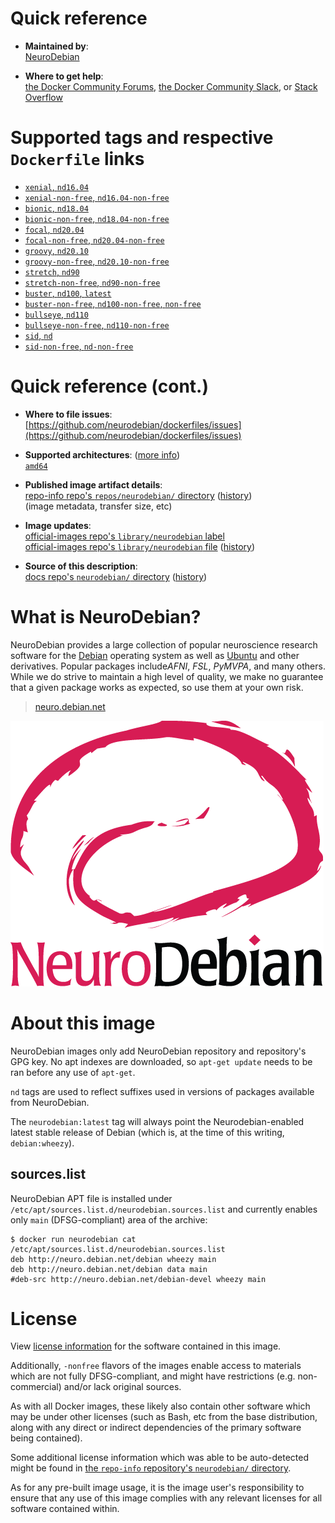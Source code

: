 <!--

********************************************************************************

WARNING:

    DO NOT EDIT "neurodebian/README.md"

    IT IS AUTO-GENERATED

    (from the other files in "neurodebian/" combined with a set of templates)

********************************************************************************

-->

# Quick reference

-	**Maintained by**:  
	[NeuroDebian](https://github.com/neurodebian/dockerfiles)

-	**Where to get help**:  
	[the Docker Community Forums](https://forums.docker.com/), [the Docker Community Slack](https://dockr.ly/slack), or [Stack Overflow](https://stackoverflow.com/search?tab=newest&q=docker)

# Supported tags and respective `Dockerfile` links

-	[`xenial`, `nd16.04`](https://github.com/neurodebian/dockerfiles/blob/920deb4853138c8b7fcae4b232c70e82269a3856/dockerfiles/xenial/Dockerfile)
-	[`xenial-non-free`, `nd16.04-non-free`](https://github.com/neurodebian/dockerfiles/blob/920deb4853138c8b7fcae4b232c70e82269a3856/dockerfiles/xenial-non-free/Dockerfile)
-	[`bionic`, `nd18.04`](https://github.com/neurodebian/dockerfiles/blob/920deb4853138c8b7fcae4b232c70e82269a3856/dockerfiles/bionic/Dockerfile)
-	[`bionic-non-free`, `nd18.04-non-free`](https://github.com/neurodebian/dockerfiles/blob/920deb4853138c8b7fcae4b232c70e82269a3856/dockerfiles/bionic-non-free/Dockerfile)
-	[`focal`, `nd20.04`](https://github.com/neurodebian/dockerfiles/blob/920deb4853138c8b7fcae4b232c70e82269a3856/dockerfiles/focal/Dockerfile)
-	[`focal-non-free`, `nd20.04-non-free`](https://github.com/neurodebian/dockerfiles/blob/920deb4853138c8b7fcae4b232c70e82269a3856/dockerfiles/focal-non-free/Dockerfile)
-	[`groovy`, `nd20.10`](https://github.com/neurodebian/dockerfiles/blob/920deb4853138c8b7fcae4b232c70e82269a3856/dockerfiles/groovy/Dockerfile)
-	[`groovy-non-free`, `nd20.10-non-free`](https://github.com/neurodebian/dockerfiles/blob/920deb4853138c8b7fcae4b232c70e82269a3856/dockerfiles/groovy-non-free/Dockerfile)
-	[`stretch`, `nd90`](https://github.com/neurodebian/dockerfiles/blob/920deb4853138c8b7fcae4b232c70e82269a3856/dockerfiles/stretch/Dockerfile)
-	[`stretch-non-free`, `nd90-non-free`](https://github.com/neurodebian/dockerfiles/blob/920deb4853138c8b7fcae4b232c70e82269a3856/dockerfiles/stretch-non-free/Dockerfile)
-	[`buster`, `nd100`, `latest`](https://github.com/neurodebian/dockerfiles/blob/920deb4853138c8b7fcae4b232c70e82269a3856/dockerfiles/buster/Dockerfile)
-	[`buster-non-free`, `nd100-non-free`, `non-free`](https://github.com/neurodebian/dockerfiles/blob/920deb4853138c8b7fcae4b232c70e82269a3856/dockerfiles/buster-non-free/Dockerfile)
-	[`bullseye`, `nd110`](https://github.com/neurodebian/dockerfiles/blob/920deb4853138c8b7fcae4b232c70e82269a3856/dockerfiles/bullseye/Dockerfile)
-	[`bullseye-non-free`, `nd110-non-free`](https://github.com/neurodebian/dockerfiles/blob/920deb4853138c8b7fcae4b232c70e82269a3856/dockerfiles/bullseye-non-free/Dockerfile)
-	[`sid`, `nd`](https://github.com/neurodebian/dockerfiles/blob/920deb4853138c8b7fcae4b232c70e82269a3856/dockerfiles/sid/Dockerfile)
-	[`sid-non-free`, `nd-non-free`](https://github.com/neurodebian/dockerfiles/blob/920deb4853138c8b7fcae4b232c70e82269a3856/dockerfiles/sid-non-free/Dockerfile)

# Quick reference (cont.)

-	**Where to file issues**:  
	[https://github.com/neurodebian/dockerfiles/issues](https://github.com/neurodebian/dockerfiles/issues)

-	**Supported architectures**: ([more info](https://github.com/docker-library/official-images#architectures-other-than-amd64))  
	[`amd64`](https://hub.docker.com/r/amd64/neurodebian/)

-	**Published image artifact details**:  
	[repo-info repo's `repos/neurodebian/` directory](https://github.com/docker-library/repo-info/blob/master/repos/neurodebian) ([history](https://github.com/docker-library/repo-info/commits/master/repos/neurodebian))  
	(image metadata, transfer size, etc)

-	**Image updates**:  
	[official-images repo's `library/neurodebian` label](https://github.com/docker-library/official-images/issues?q=label%3Alibrary%2Fneurodebian)  
	[official-images repo's `library/neurodebian` file](https://github.com/docker-library/official-images/blob/master/library/neurodebian) ([history](https://github.com/docker-library/official-images/commits/master/library/neurodebian))

-	**Source of this description**:  
	[docs repo's `neurodebian/` directory](https://github.com/docker-library/docs/tree/master/neurodebian) ([history](https://github.com/docker-library/docs/commits/master/neurodebian))

# What is NeuroDebian?

NeuroDebian provides a large collection of popular neuroscience research software for the [Debian](http://www.debian.org) operating system as well as [Ubuntu](http://www.ubuntu.com) and other derivatives. Popular packages include*AFNI*, *FSL*, *PyMVPA*, and many others. While we do strive to maintain a high level of quality, we make no guarantee that a given package works as expected, so use them at your own risk.

> [neuro.debian.net](http://neuro.debian.net/)

![logo](https://raw.githubusercontent.com/docker-library/docs/90ee9ce81aa27322936d7faf585ffc45b7def890/neurodebian/logo.png)

# About this image

NeuroDebian images only add NeuroDebian repository and repository's GPG key. No apt indexes are downloaded, so `apt-get update` needs to be ran before any use of `apt-get`.

`nd` tags are used to reflect suffixes used in versions of packages available from NeuroDebian.

The `neurodebian:latest` tag will always point the Neurodebian-enabled latest stable release of Debian (which is, at the time of this writing, `debian:wheezy`).

## sources.list

NeuroDebian APT file is installed under `/etc/apt/sources.list.d/neurodebian.sources.list` and currently enables only `main` (DFSG-compliant) area of the archive:

```console
$ docker run neurodebian cat /etc/apt/sources.list.d/neurodebian.sources.list
deb http://neuro.debian.net/debian wheezy main
deb http://neuro.debian.net/debian data main
#deb-src http://neuro.debian.net/debian-devel wheezy main
```

# License

View [license information](https://www.debian.org/social_contract#guidelines) for the software contained in this image.

Additionally, `-nonfree` flavors of the images enable access to materials which are not fully DFSG-compliant, and might have restrictions (e.g. non-commercial) and/or lack original sources.

As with all Docker images, these likely also contain other software which may be under other licenses (such as Bash, etc from the base distribution, along with any direct or indirect dependencies of the primary software being contained).

Some additional license information which was able to be auto-detected might be found in [the `repo-info` repository's `neurodebian/` directory](https://github.com/docker-library/repo-info/tree/master/repos/neurodebian).

As for any pre-built image usage, it is the image user's responsibility to ensure that any use of this image complies with any relevant licenses for all software contained within.
